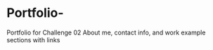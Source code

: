 # Portfolio-
Portfolio for Challenge 02
About me, contact info, and work example sections with links
